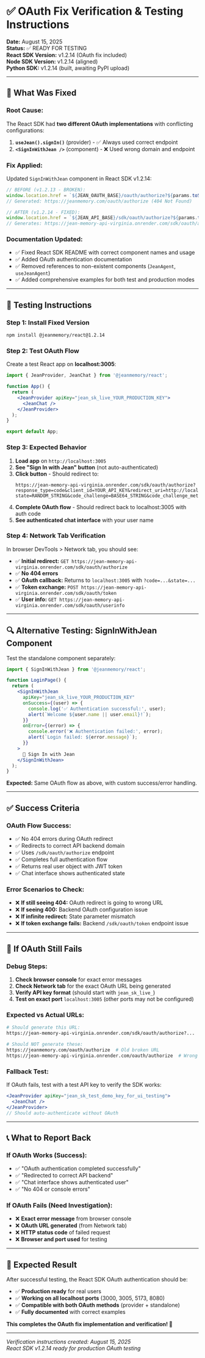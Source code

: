 # ✅ OAuth Fix Verification & Testing Instructions

**Date:** August 15, 2025  
**Status:** ✅ READY FOR TESTING  
**React SDK Version:** v1.2.14 (OAuth fix included)  
**Node SDK Version:** v1.2.14 (aligned)  
**Python SDK:** v1.2.14 (built, awaiting PyPI upload)

---

## 🎯 **What Was Fixed**

### **Root Cause:**
The React SDK had **two different OAuth implementations** with conflicting configurations:

1. **`useJean().signIn()`** (provider) - ✅ Always used correct endpoint
2. **`<SignInWithJean />`** (component) - ❌ Used wrong domain and endpoint

### **Fix Applied:**
Updated `SignInWithJean` component in React SDK v1.2.14:

```typescript
// BEFORE (v1.2.13 - BROKEN):
window.location.href = `${JEAN_OAUTH_BASE}/oauth/authorize?${params.toString()}`;
// Generated: https://jeanmemory.com/oauth/authorize (404 Not Found)

// AFTER (v1.2.14 - FIXED):
window.location.href = `${JEAN_API_BASE}/sdk/oauth/authorize?${params.toString()}`;
// Generates: https://jean-memory-api-virginia.onrender.com/sdk/oauth/authorize ✅
```

### **Documentation Updated:**
- ✅ Fixed React SDK README with correct component names and usage
- ✅ Added OAuth authentication documentation
- ✅ Removed references to non-existent components (`JeanAgent`, `useJeanAgent`)
- ✅ Added comprehensive examples for both test and production modes

---

## 🧪 **Testing Instructions**

### **Step 1: Install Fixed Version**
```bash
npm install @jeanmemory/react@1.2.14
```

### **Step 2: Test OAuth Flow**
Create a test React app on **localhost:3005**:

```jsx
import { JeanProvider, JeanChat } from '@jeanmemory/react';

function App() {
  return (
    <JeanProvider apiKey="jean_sk_live_YOUR_PRODUCTION_KEY">
      <JeanChat />
    </JeanProvider>
  );
}

export default App;
```

### **Step 3: Expected Behavior**
1. **Load app** on `http://localhost:3005`
2. **See "Sign In with Jean" button** (not auto-authenticated)
3. **Click button** - Should redirect to:
   ```
   https://jean-memory-api-virginia.onrender.com/sdk/oauth/authorize?
   response_type=code&client_id=YOUR_API_KEY&redirect_uri=http://localhost:3005&
   state=RANDOM_STRING&code_challenge=BASE64_STRING&code_challenge_method=S256&scope=read+write
   ```
4. **Complete OAuth flow** - Should redirect back to localhost:3005 with auth code
5. **See authenticated chat interface** with your user name

### **Step 4: Network Tab Verification**
In browser DevTools > Network tab, you should see:
- ✅ **Initial redirect:** `GET https://jean-memory-api-virginia.onrender.com/sdk/oauth/authorize`
- ✅ **No 404 errors** 
- ✅ **OAuth callback:** Returns to `localhost:3005` with `?code=...&state=...`
- ✅ **Token exchange:** `POST https://jean-memory-api-virginia.onrender.com/sdk/oauth/token`
- ✅ **User info:** `GET https://jean-memory-api-virginia.onrender.com/sdk/oauth/userinfo`

---

## 🔍 **Alternative Testing: SignInWithJean Component**

Test the standalone component separately:

```jsx
import { SignInWithJean } from '@jeanmemory/react';

function LoginPage() {
  return (
    <SignInWithJean 
      apiKey="jean_sk_live_YOUR_PRODUCTION_KEY"
      onSuccess={(user) => {
        console.log('✅ Authentication successful:', user);
        alert(`Welcome ${user.name || user.email}!`);
      }}
      onError={(error) => {
        console.error('❌ Authentication failed:', error);
        alert(`Login failed: ${error.message}`);
      }}
    >
      🚀 Sign In with Jean
    </SignInWithJean>
  );
}
```

**Expected:** Same OAuth flow as above, with custom success/error handling.

---

## ✅ **Success Criteria**

### **OAuth Flow Success:**
- ✅ No 404 errors during OAuth redirect
- ✅ Redirects to correct API backend domain
- ✅ Uses `/sdk/oauth/authorize` endpoint
- ✅ Completes full authentication flow
- ✅ Returns real user object with JWT token
- ✅ Chat interface shows authenticated state

### **Error Scenarios to Check:**
- ❌ **If still seeing 404:** OAuth redirect is going to wrong URL
- ❌ **If seeing 400:** Backend OAuth configuration issue
- ❌ **If infinite redirect:** State parameter mismatch
- ❌ **If token exchange fails:** Backend `/sdk/oauth/token` endpoint issue

---

## 🚨 **If OAuth Still Fails**

### **Debug Steps:**
1. **Check browser console** for exact error messages
2. **Check Network tab** for the exact OAuth URL being generated
3. **Verify API key format** (should start with `jean_sk_live_`)
4. **Test on exact port** `localhost:3005` (other ports may not be configured)

### **Expected vs Actual URLs:**
```bash
# Should generate this URL:
https://jean-memory-api-virginia.onrender.com/sdk/oauth/authorize?...

# Should NOT generate these:
https://jeanmemory.com/oauth/authorize  # Old broken URL
https://jean-memory-api-virginia.onrender.com/oauth/authorize  # Wrong endpoint
```

### **Fallback Test:**
If OAuth fails, test with a test API key to verify the SDK works:
```jsx
<JeanProvider apiKey="jean_sk_test_demo_key_for_ui_testing">
  <JeanChat />
</JeanProvider>
// Should auto-authenticate without OAuth
```

---

## 📞 **What to Report Back**

### **If OAuth Works (Success):**
- ✅ "OAuth authentication completed successfully"
- ✅ "Redirected to correct API backend"
- ✅ "Chat interface shows authenticated user"
- ✅ "No 404 or console errors"

### **If OAuth Fails (Need Investigation):**
- ❌ **Exact error message** from browser console
- ❌ **OAuth URL generated** (from Network tab)
- ❌ **HTTP status code** of failed request
- ❌ **Browser and port used** for testing

---

## 🎉 **Expected Result**

After successful testing, the React SDK OAuth authentication should be:
- ✅ **Production ready** for real users
- ✅ **Working on all localhost ports** (3000, 3005, 5173, 8080)
- ✅ **Compatible with both OAuth methods** (provider + standalone)
- ✅ **Fully documented** with correct examples

**This completes the OAuth fix implementation and verification! 🚀**

---

*Verification instructions created: August 15, 2025*  
*React SDK v1.2.14 ready for production OAuth testing*